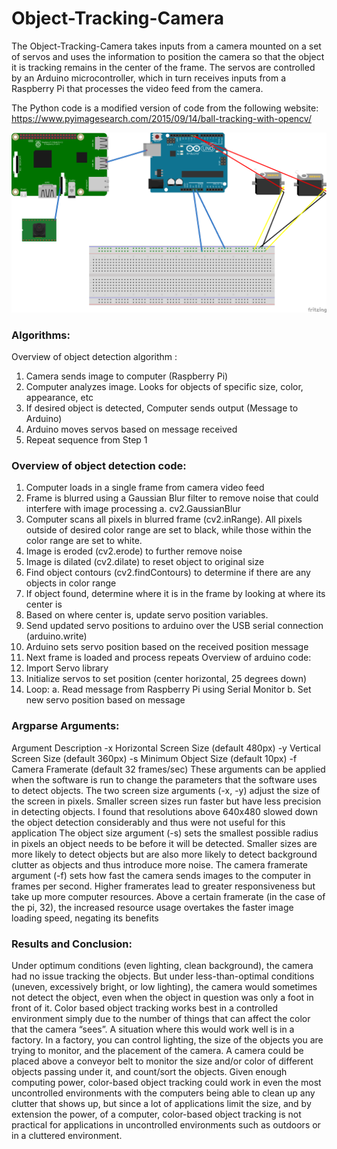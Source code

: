 # Object-Tracking-Camera

The Object-Tracking-Camera takes inputs from a camera mounted on a set of servos and uses the information to position the camera so that 
the object it is tracking remains in the center of the frame. The servos are controlled by an Arduino microcontroller, which in turn 
receives inputs from a Raspberry Pi that processes the video feed from the camera. 

The Python code is a modified version of code from the following website:
https://www.pyimagesearch.com/2015/09/14/ball-tracking-with-opencv/

![alt text](https://raw.githubusercontent.com/StefPres/Object-Tracking-Camera/master/Images/Ard_Rasp_Camera_bb.png)

### Algorithms:
Overview of object detection algorithm :
1. Camera sends image to computer (Raspberry Pi)
2. Computer analyzes image. Looks for objects of specific size, color, appearance, etc
3. If desired object is detected, Computer sends output (Message to Arduino)
4. Arduino moves servos based on message received
5. Repeat sequence from Step 1

### Overview of object detection code:
1. Computer loads in a single frame from camera video feed
2. Frame is blurred using a Gaussian Blur filter to remove noise that could interfere with
image processing
a. cv2.GaussianBlur
3. Computer scans all pixels in blurred frame (cv2.inRange). All pixels outside of desired
color range are set to black, while those within the color range are set to white.
4. Image is eroded (cv2.erode) to further remove noise
5. Image is dilated (cv2.dilate) to reset object to original size
6. Find object contours (cv2.findContours) to determine if there are any objects in color
range
7. If object found, determine where it is in the frame by looking at where its center is
8. Based on where center is, update servo position variables.
9. Send updated servo positions to arduino over the USB serial connection (arduino.write)
10. Arduino sets servo position based on the received position message
11. Next frame is loaded and process repeats
Overview of arduino code:
1. Import Servo library
2. Initialize servos to set position (center horizontal, 25 degrees down)
3. Loop:
a. Read message from Raspberry Pi using Serial Monitor
b. Set new servo position based on message

### Argparse Arguments:
Argument Description
-x Horizontal Screen Size (default 480px)
-y Vertical Screen Size (default 360px)
-s Minimum Object Size (default 10px)
-f Camera Framerate (default 32 frames/sec)
These arguments can be applied when the software is run to change the parameters that the
software uses to detect objects.
The two screen size arguments (-x, -y) adjust the size of the screen in pixels. Smaller screen
sizes run faster but have less precision in detecting objects. I found that resolutions above
640x480 slowed down the object detection considerably and thus were not useful for this
application
The object size argument (-s) sets the smallest possible radius in pixels an object needs to be
before it will be detected. Smaller sizes are more likely to detect objects but are also more likely
to detect background clutter as objects and thus introduce more noise.
The camera framerate argument (-f) sets how fast the camera sends images to the computer in
frames per second. Higher framerates lead to greater responsiveness but take up more
computer resources. Above a certain framerate (in the case of the pi, 32), the increased
resource usage overtakes the faster image loading speed, negating its benefits

### Results and Conclusion:
Under optimum conditions (even lighting, clean background), the camera had no issue tracking
the objects. But under less-than-optimal conditions (uneven, excessively bright, or low lighting),
the camera would sometimes not detect the object, even when the object in question was only a
foot in front of it.
Color based object tracking works best in a controlled environment simply due to the number of
things that can affect the color that the camera “sees”. A situation where this would work well is
in a factory. In a factory, you can control lighting, the size of the objects you are trying to
monitor, and the placement of the camera. A camera could be placed above a conveyor belt to
monitor the size and/or color of different objects passing under it, and count/sort the objects.
Given enough computing power, color-based object tracking could work in even the most
uncontrolled environments with the computers being able to clean up any clutter that shows up,
but since a lot of applications limit the size, and by extension the power, of a computer,
color-based object tracking is not practical for applications in uncontrolled environments such as
outdoors or in a cluttered environment.
